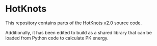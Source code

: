 # HotKnots

This repository contains parts of the [HotKnots v2.0](http://www.cs.ubc.ca/labs/beta/Software/HotKnots/) source code.

Additionally, it has been edited to build as a shared library that can be loaded from Python code to calculate PK energy.
